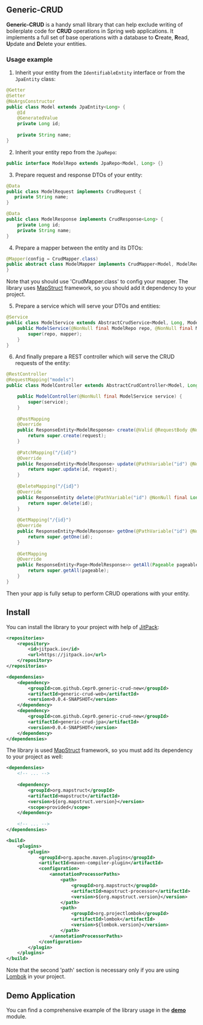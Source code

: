 ## Generic-CRUD

**Generic-CRUD** is a handy small library that can help exclude writing of boilerplate code for **CRUD** operations 
in Spring web applications. It implements a full set of base operations with a database to **C**reate, **R**ead, **U**pdate 
and **D**elete your entities.

### Usage example

1. Inherit your entity from the `IdentifiableEntity` interface or from the `JpaEntity` class:     
```java
@Getter
@Setter
@NoArgsConstructor
public class Model extends JpaEntity<Long> {
    @Id
    @GeneratedValue
    private Long id;
    
    private String name;
}
```
2. Inherit your entity repo from the `JpaRepo`:
```java
public interface ModelRepo extends JpaRepo<Model, Long> {}
```
3. Prepare request and response DTOs of your entity:
```java
@Data
public class ModelRequest implements CrudRequest {
   private String name;
}

@Data
public class ModelResponse implements CrudResponse<Long> {
    private Long id;
    private String name;
}
```
4. Prepare a mapper between the entity and its DTOs:
```java
@Mapper(config = CrudMapper.class)
public abstract class ModelMapper implements CrudMapper<Model, ModelRequest, ModelResponse> {
}
```
Note that you should use 'CrudMapper.class' to config your mapper. The library uses [MapStruct](http://mapstruct.org/) framework, 
so you should add it dependency to your project.  

5. Prepare a service which will serve your DTOs and entities:
```java
@Service
public class ModelService extends AbstractCrudService<Model, Long, ModelRequest, ModelResponse> {
    public ModelService(@NonNull final ModelRepo repo, @NonNull final ModelMapper mapper) {
        super(repo, mapper);
    }
}
```
6. And finally prepare a REST controller which will serve the CRUD requests of the entity:
```java
@RestController
@RequestMapping("models")
public class ModelController extends AbstractCrudController<Model, Long, ModelRequest, ModelResponse> {

    public ModelController(@NonNull final ModelService service) {
        super(service);
    }
    
    @PostMapping
    @Override
    public ResponseEntity<ModelResponse> create(@Valid @RequestBody @NonNull final ModelRequest request) {
        return super.create(request);
    }
    
    @PatchMapping("/{id}")
    @Override
    public ResponseEntity<ModelResponse> update(@PathVariable("id") @NonNull final Long id, @Valid @RequestBody @NonNull final ModelRequest request) {
        return super.update(id, request);
    }
    
    @DeleteMapping("/{id}")
    @Override
    public ResponseEntity delete(@PathVariable("id") @NonNull final Long id) {
        return super.delete(id);
    }
    
    @GetMapping("/{id}")
    @Override
    public ResponseEntity<ModelResponse> getOne(@PathVariable("id") @NonNull final Long id) {
        return super.getOne(id);
    }
    
    @GetMapping
    @Override
    public ResponseEntity<Page<ModelResponse>> getAll(Pageable pageable) {
        return super.getAll(pageable);
    }
}
``` 
Then your app is fully setup to perform CRUD operations with your entity.
      
## Install 

You can install the library to your project with help of [JitPack](https://jitpack.io/#Cepr0/generic-crud):
```xml
<repositories>
    <repository>
        <id>jitpack.io</id>
        <url>https://jitpack.io</url>
    </repository>
</repositories>

<dependensies>
    <dependency>
        <groupId>com.github.Cepr0.generic-crud-new</groupId>
        <artifactId>generic-crud-web</artifactId>
        <version>0.0.4-SNAPSHOT</version>
    </dependency>
    <dependency>
        <groupId>com.github.Cepr0.generic-crud-new</groupId>
        <artifactId>generic-crud-jpa</artifactId>
        <version>0.0.4-SNAPSHOT</version>
    </dependency>
</dependensies>
```

The library is used [MapStruct](http://mapstruct.org) framework, so you must add its dependency to your project as well:
```xml
<dependensies>
    <!-- ... -->
    
    <dependency>
        <groupId>org.mapstruct</groupId>
        <artifactId>mapstruct</artifactId>
        <version>${org.mapstruct.version}</version>
        <scope>provided</scope>
    </dependency>
    
    <!-- ... -->    
</dependensies>

<build>
    <plugins>
        <plugin>
            <groupId>org.apache.maven.plugins</groupId>
            <artifactId>maven-compiler-plugin</artifactId>
            <configuration>
                <annotationProcessorPaths>
                    <path>
                        <groupId>org.mapstruct</groupId>
                        <artifactId>mapstruct-processor</artifactId>
                        <version>${org.mapstruct.version}</version>
                    </path>
                    <path>
                        <groupId>org.projectlombok</groupId>
                        <artifactId>lombok</artifactId>
                        <version>${lombok.version}</version>
                    </path>
                </annotationProcessorPaths>
            </configuration>
        </plugin>
    </plugins>
</build>
```
Note that the second 'path' section is necessary only if you are using [Lombok](https://projectlombok.org/) in your project. 

## Demo Application

You can find a comprehensive example of the library usage in the **[demo](/demo)** module.
